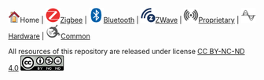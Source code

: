 ![](files/home.png)Home | ![](files/zigbee-icon-30x30.png)[Zigbee](ZB-Boot-Camp) | ![](files/bluetooth-icon-30x30.png)[Bluetooth](BL-Boot-Camp) | ![](files/z-wave-icon-30x30.png)[ZWave](ZW-Boot-Camp) | ![](files/proprietary-icon-grey-30x30.png)[Proprietary](PR-Boot-Camp) | ![](files/hardware-icon-grey-30x30.png)[Hardware](HW-Boot-Camp) | ![](files/common-icon-30x30.png)[Common](Common)

All resources of this repository are released under license [CC BY-NC-ND 4.0](https://creativecommons.org/licenses/by-nc-nd/4.0/) ![license](files/license.png) 
